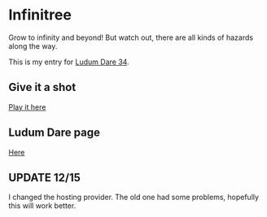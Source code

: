 # Infinitree
Grow to infinity and beyond! But watch out, there are all kinds of hazards along the way.

This is my entry for [Ludum Dare 34](http://ludumdare.com/compo/).

## Give it a shot
[Play it here](https://cdn.rawgit.com/attilahorvath/infinitree/master/index.html)

## Ludum Dare page
[Here](http://ludumdare.com/compo/ludum-dare-34/?action=preview&uid=8403)

## UPDATE 12/15
I changed the hosting provider. The old one had some problems, hopefully this will work better.

